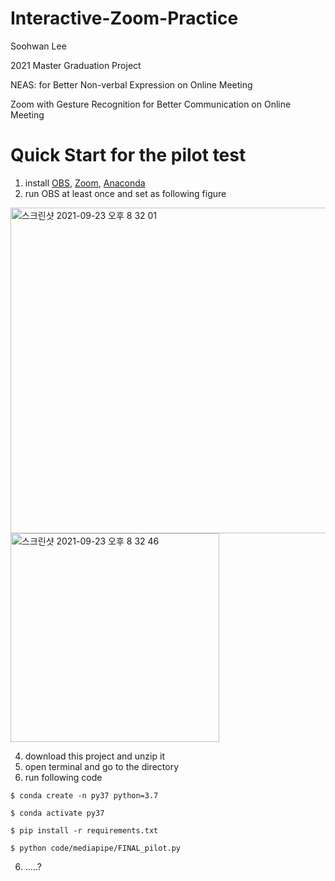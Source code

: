 # Interactive-Zoom-Practice

Soohwan Lee

2021 Master Graduation Project

NEAS: for Better Non-verbal Expression on Online Meeting

Zoom with Gesture Recognition for Better Communication on Online Meeting

# Quick Start for the pilot test

1. install [OBS](https://obsproject.com/), [Zoom](https://zoom.us/download), [Anaconda](https://www.anaconda.com/products/individual)
2. run OBS at least once and set as following figure
<img width="521" alt="스크린샷 2021-09-23 오후 8 32 01" src="https://user-images.githubusercontent.com/9066602/134499739-b903441a-ed11-4f2e-8897-8765d6b3ce1c.png">
<img width="334" alt="스크린샷 2021-09-23 오후 8 32 46" src="https://user-images.githubusercontent.com/9066602/134499863-5731f730-8c54-431e-a563-9b5abbd3d4cb.png">

4. download this project and unzip it
5. open terminal and go to the directory
6. run following code

`$ conda create -n py37 python=3.7`

`$ conda activate py37`

`$ pip install -r requirements.txt`

`$ python code/mediapipe/FINAL_pilot.py`

6. .....?


